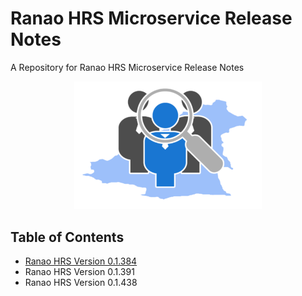 # Ranao HRS Microservice Release Notes

A Repository for Ranao HRS Microservice Release Notes

<p align="center">
  <img src="assets/ranao-hrs.svg" width="300px"/>
</p>

## Table of Contents
- [Ranao HRS Version 0.1.384](microservices/ranao-hrs-v-0-1-384.md)
- Ranao HRS Version 0.1.391
- Ranao HRS Version 0.1.438
